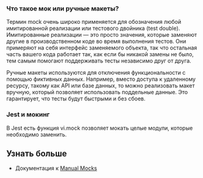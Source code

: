 ### Что такое мок или ручные макеты?

Термин mock очень широко применяется для обозначения любой имитированной реализации или тестового двойника (test double).
Имитированные реализации — это просто значения, которые заменяют другие в производственном коде во время выполнения тестов.
Они примеряют на себя интерфейс заменяемого объекта, так что остальная часть вашего кода работает так, как если бы никакой замены не было,
тем самым помогают поддерживать тесты независимо друг от друга.

Ручные макеты используются для отключения функциональности с помощью фиктивных данных.
Например, вместо доступа к удаленному ресурсу, такому как API или базе данных,
то можно реализовать макет вручную, который позволяет использовать поддельные данные.
Это гарантирует, что тесты будут быстрыми и без сбоев.

### Jest и мокинг

В Jest есть функция vi.mock позволяет мокать целые модули, которые необходимо заменить.

## Узнать больше

- Документация к [Manual Mocks](https://jestjs.io/docs/manual-mocks/)

